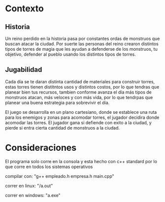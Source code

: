 # Contexto

## Historia
Un reino perdido en la historia pasa por constantes ordas de monstruos que buscan atacar la ciudad. Por suerte las personas del reino crearon distintos tipos de torres de magia que les ayudan a defenderse de los monstruos, tu objetivo, defender al pueblo usando los distintos tipos de torres.

## Jugabilidad
Cada día se te daran distinta cantidad de materiales para construir torres, estas torres tienen distitntos usos y distintos costos, por lo que tendras que planear bien tus recursos, tambien conforme avanza el día más tipos de monstruos atacan, más veloces y con más vida, por lo que tendrpas que planear una buena estrategia para sobrevivir el día.

El juego se desarrolla en un plano cartesíano, donde se establece una ruta para los enemigos y zonas para acomodar torres, el jugador decidira donde acomodar las torres. El jugador gana si defiende con exito a la ciudad, y pierde si entra cierta cantidad de monstruos a la ciudad.

# Consideraciones
El programa solo corre en la consola y esta hecho con c++ standard por lo que corre en todos los sistemas operativos

compilar con: "g++ empleado.h empresa.h main.cpp"

correr en linux: "/a.out"

correr en windows: "a.exe"

